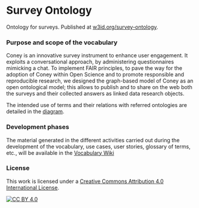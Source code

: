 # Survey Ontology

Ontology for surveys. Published at [w3id.org/survey-ontology](https://w3id.org/survey-ontology). 

### Purpose and scope of the vocabulary

Coney is an innovative survey instrument to enhance user engagement. It exploits a conversational approach, by administering questionnaires mimicking a chat. To implement FAIR principles, to pave the way for the adoption of Coney within Open Science and to promote responsible and reproducible research, we designed the graph-based model of Coney as an open ontological model; this allows to publish and to share on the web both the surveys and their collected answers as linked data research objects.

The intended use of terms and their relations with referred ontologies are detailed in the [diagram](docs/ontology.png).

### Development phases

The material generated in the different activities carried out during the development of the vocabulary, use
cases, user stories, glossary of terms, etc., will be available in the [Vocabulary Wiki](#)

### License

This work is licensed under a [Creative Commons Attribution 4.0 International
License](http://creativecommons.org/licenses/by/4.0/).

[![CC BY 4.0](https://i.creativecommons.org/l/by/4.0/88x31.png)](http://creativecommons.org/licenses/by/4.0/)
